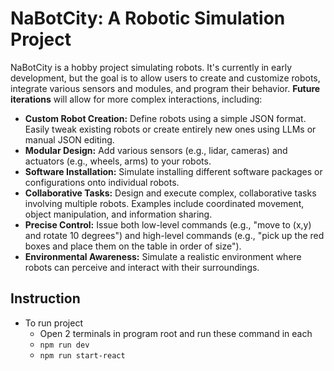 # NaBotCity: A Robotic Simulation Project

NaBotCity is a hobby project simulating robots. It's currently in early development, but the goal is to allow users to create and customize robots, integrate various sensors and modules, and program their behavior. **Future iterations** will allow for more complex interactions, including:

* **Custom Robot Creation:** Define robots using a simple JSON format. Easily tweak existing robots or create entirely new ones using LLMs or manual JSON editing.
* **Modular Design:**  Add various sensors (e.g., lidar, cameras) and actuators (e.g., wheels, arms) to your robots.
* **Software Installation:**  Simulate installing different software packages or configurations onto individual robots.
* **Collaborative Tasks:**  Design and execute complex, collaborative tasks involving multiple robots.  Examples include coordinated movement, object manipulation, and information sharing.
* **Precise Control:** Issue both low-level commands (e.g., "move to (x,y) and rotate 10 degrees") and high-level commands (e.g., "pick up the red boxes and place them on the table in order of size").
* **Environmental Awareness:** Simulate a realistic environment where robots can perceive and interact with their surroundings.



## Instruction
- To run project
    - Open 2 terminals in program root and run these command in each
    - `npm run dev`
    - `npm run start-react`

